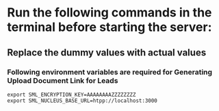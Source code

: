# Run the following commands in the terminal before starting the server:

## Replace the dummy values with actual values

### Following environment variables are required for Generating Upload Document Link for Leads
```
export SML_ENCRYPTION_KEY=AAAAAAAAZZZZZZZZ
export SML_NUCLEUS_BASE_URL=htpp://localhost:3000
```
